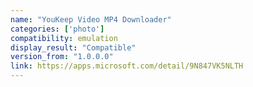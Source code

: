 ```yaml
---
name: "YouKeep Video MP4 Downloader"
categories: ['photo']
compatibility: emulation
display_result: "Compatible"
version_from: "1.0.0.0"
link: https://apps.microsoft.com/detail/9N847VK5NLTH
---
```


